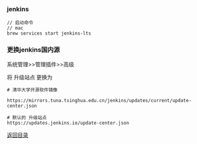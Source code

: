 ### jenkins
    
    
    
    // 启动命令
    // mac
    brew services start jenkins-lts

### 更换jenkins国内源

系统管理>>管理插件>>高级

将 升级站点 更换为

    # 清华大学开源软件镜像

    https://mirrors.tuna.tsinghua.edu.cn/jenkins/updates/current/update-center.json

    # 默认的 升级站点
    https://updates.jenkins.io/update-center.json
    
    
    
[返回目录](../README.md)